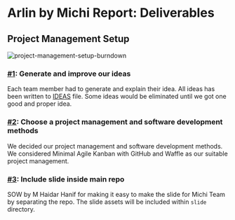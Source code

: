 # Arlin by Michi Report: Deliverables

## Project Management Setup

![project-management-setup-burndown](https://cloud.githubusercontent.com/assets/4652284/14761132/9b7bb4bc-0981-11e6-9430-08266af85288.png)

### [#1](https://github.com/gunadarma-academy/asde-michi/issues/1): Generate and improve our ideas
Each team member had to generate and explain their idea. All ideas has been written to [IDEAS](docs/IDEAS.markdown) file. Some ideas would be eliminated until we got one good and proper idea.

### [#2](https://github.com/gunadarma-academy/asde-michi/issues/2): Choose a project management and software development methods
We decided our project management and software development methods. We considered Minimal Agile Kanban with GitHub and Waffle as our suitable project management.

### [#3](https://github.com/gunadarma-academy/asde-michi/issues/3): Include slide inside main repo
SOW by M Haidar Hanif for making it easy to make the slide for Michi Team by separating the repo. The slide assets will be included within `slide` directory.
